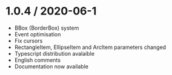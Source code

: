 1.0.4 / 2020-06-1
===================
* BBox (BorderBox) system
* Event optimisation
* Fix cursors
* RectangleItem, EllipseItem and ArcItem parameters changed
* Typescript distribution avalaible
* English comments
* Documentation now available